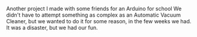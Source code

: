 Another project I made with some friends for an Arduino for school
We didn't have to attempt something as complex as an Automatic Vacuum Cleaner, but we wanted to do it for some reason, in the few weeks we had.
It was a disaster, but we had our fun.